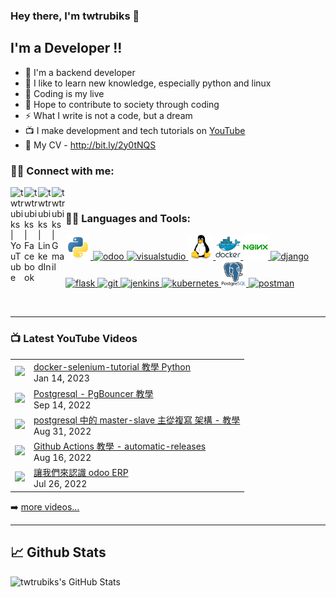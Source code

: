 ### Hey there, I'm twtrubiks 👋

## I'm a Developer !!

- 🔭 I'm a backend developer
- 🌱 I like to learn new knowledge, especially python and linux
- 👯 Coding is my live
- 🥅 Hope to contribute to society through coding
- ⚡  What I write is not a code, but a dream
- 📺 I make development and tech tutorials on [YouTube](https://www.youtube.com/user/blue524326)
- 🔭 My CV - http://bit.ly/2y0tNQS

### 🙋‍♂️ Connect with me:

[<img align="left" alt="twtrubiks | YouTube" width="22px" src="https://cdn.jsdelivr.net/npm/simple-icons@v3/icons/youtube.svg" />][youtube]
[<img align="left" alt="twtrubiks | Facebook" width="22px" src="https://cdn.jsdelivr.net/npm/simple-icons@v3/icons/facebook.svg" />][facebook]
[<img align="left" alt="twtrubiks | LinkedIn" width="22px" src="https://cdn.jsdelivr.net/npm/simple-icons@v3/icons/linkedin.svg" />][linkedin]
[<img align="left" alt="twtrubiks | Gmail" width="22px" src="https://cdn.jsdelivr.net/npm/simple-icons@v3/icons/gmail.svg" />][gmail]

<br />

### 👨‍💻 Languages and Tools:

<p align="left"> <a href="https://www.python.org" target="_blank"> <img src="https://raw.githubusercontent.com/devicons/devicon/master/icons/python/python-original.svg" alt="python" width="40" height="40"/> <a href="https://www.odoo.com/" target="_blank"> <img src="https://upload.wikimedia.org/wikipedia/commons/thumb/5/50/Odoo_logo.svg/320px-Odoo_logo.svg.png" alt="odoo" width="65" height="40"/> </a> <a href="https://code.visualstudio.com/" target="_blank"> <img src="https://upload.wikimedia.org/wikipedia/commons/thumb/9/9a/Visual_Studio_Code_1.35_icon.svg/240px-Visual_Studio_Code_1.35_icon.svg.png" alt="visualstudio" width="40" height="40"/> </a> <a href="https://www.linux.org/" target="_blank"> <img src="https://raw.githubusercontent.com/devicons/devicon/master/icons/linux/linux-original.svg" alt="linux" width="40" height="40"/> <a href="https://www.docker.com/" target="_blank"> <img src="https://raw.githubusercontent.com/devicons/devicon/master/icons/docker/docker-original-wordmark.svg" alt="docker" width="40" height="40"/> </a> </a> <a href="https://www.nginx.com" target="_blank"> <img src="https://raw.githubusercontent.com/devicons/devicon/master/icons/nginx/nginx-original.svg" alt="nginx" width="40" height="40"/> </a> </a> <a href="https://www.djangoproject.com/" target="_blank"> <img src="https://upload.wikimedia.org/wikipedia/commons/7/75/Django_logo.svg" alt="django" width="40" height="40"/> </a> <a href="https://flask.palletsprojects.com/" target="_blank"> <img src="https://www.vectorlogo.zone/logos/pocoo_flask/pocoo_flask-icon.svg" alt="flask" width="40" height="40"/> </a> <a href="https://git-scm.com/" target="_blank"> <img src="https://www.vectorlogo.zone/logos/git-scm/git-scm-icon.svg" alt="git" width="40" height="40"/> </a> <a href="https://www.jenkins.io" target="_blank"> <img src="https://www.vectorlogo.zone/logos/jenkins/jenkins-icon.svg" alt="jenkins" width="40" height="40"/> </a> <a href="https://kubernetes.io" target="_blank"> <img src="https://www.vectorlogo.zone/logos/kubernetes/kubernetes-icon.svg" alt="kubernetes" width="40" height="40"/> </a> <a href="https://www.postgresql.org" target="_blank"> <img src="https://raw.githubusercontent.com/devicons/devicon/master/icons/postgresql/postgresql-original-wordmark.svg" alt="postgresql" width="40" height="40"/> </a> <a href="https://postman.com" target="_blank"> <img src="https://www.vectorlogo.zone/logos/getpostman/getpostman-icon.svg" alt="postman" width="40" height="40"/> </a> </p>

<br />

---

### 📺 Latest YouTube Videos

<table>
    <tbody>
<!-- YOUTUBE:START --><tr><td><a href="https://www.youtube.com/watch?v=pXOFmK0eVDk"><img width="140px" src="https://i.ytimg.com/vi/pXOFmK0eVDk/mqdefault.jpg"></a></td>
<td><a href="https://www.youtube.com/watch?v=pXOFmK0eVDk">docker-selenium-tutorial 教學 Python</a><br/>Jan 14, 2023</td></tr>
<tr><td><a href="https://www.youtube.com/watch?v=QWZM5d3pa4Q"><img width="140px" src="https://i.ytimg.com/vi/QWZM5d3pa4Q/mqdefault.jpg"></a></td>
<td><a href="https://www.youtube.com/watch?v=QWZM5d3pa4Q">Postgresql - PgBouncer 教學</a><br/>Sep 14, 2022</td></tr>
<tr><td><a href="https://www.youtube.com/watch?v=zxxzcpvCa6o"><img width="140px" src="https://i.ytimg.com/vi/zxxzcpvCa6o/mqdefault.jpg"></a></td>
<td><a href="https://www.youtube.com/watch?v=zxxzcpvCa6o">postgresql 中的 master-slave 主從複寫 架構 - 教學</a><br/>Aug 31, 2022</td></tr>
<tr><td><a href="https://www.youtube.com/watch?v=pCnGcLj_3Lg"><img width="140px" src="https://i.ytimg.com/vi/pCnGcLj_3Lg/mqdefault.jpg"></a></td>
<td><a href="https://www.youtube.com/watch?v=pCnGcLj_3Lg">Github Actions 教學 -  automatic-releases</a><br/>Aug 16, 2022</td></tr>
<tr><td><a href="https://www.youtube.com/watch?v=tAn1mMB40XU"><img width="140px" src="https://i.ytimg.com/vi/tAn1mMB40XU/mqdefault.jpg"></a></td>
<td><a href="https://www.youtube.com/watch?v=tAn1mMB40XU">讓我們來認識 odoo ERP</a><br/>Jul 26, 2022</td></tr>
<!-- YOUTUBE:END -->
    </tbody>
</table>

➡️ [more videos...](https://www.youtube.com/user/blue524326)

---

## 📈 Github Stats

<p align="left">
  <img align="left" alt="twtrubiks's GitHub Stats" src="https://github-readme-stats.vercel.app/api?username=twtrubiks&show_icons=true&hide_border=true" />
</p>

[youtube]: https://www.youtube.com/user/blue524326
[linkedin]: https://www.linkedin.com/in/twtrubiks-a09330145/
[facebook]: https://www.facebook.com/TWTRubiks
[gmail]: mailto:twtrubiks@gmail.com

